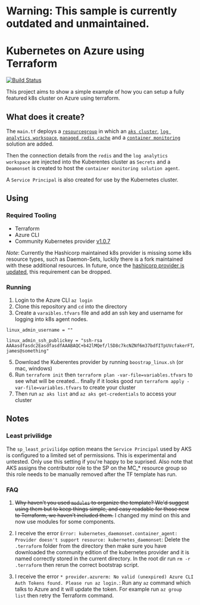 # Warning: This sample is currently outdated and unmaintained. 

# Kubernetes on Azure using Terraform

[![Build Status](https://travis-ci.org/lawrencegripper/azure-aks-terraform.svg?branch=master)](https://travis-ci.org/lawrencegripper/azure-aks-terraform)

This project aims to show a simple example of how you can setup a fully featured k8s cluster on Azure using terraform. 

## What does it create? 

The `main.tf` deploys a [`resourcegroup`](https://docs.microsoft.com/en-us/azure/azure-resource-manager/resource-group-overview) in which an [`aks cluster`](https://docs.microsoft.com/en-us/azure/aks/), [`log analytics workspace`](https://docs.microsoft.com/en-us/azure/log-analytics/), [`managed redis cache`](https://docs.microsoft.com/en-us/azure/redis-cache/) and a [`container monitoring`](https://docs.microsoft.com/en-us/azure/log-analytics/log-analytics-containers) solution are added.

Then the connection details from the `redis` and the `log analytics workspace` are injected into the Kuberentes cluster as `Secrets` and a `Deamonset` is created to host the `container monitoring solution agent`. 

A `Service Principal` is also created for use by the Kubernetes cluster.

## Using 

### Required Tooling

- Terraform
- Azure CLI
- Community Kubernetes provider [v1.0.7](https://github.com/sl1pm4t/terraform-provider-kubernetes/releases/tag/v1.0.7-custom)

*Note*: Currently the Hashicorp maintained k8s provider is missing some k8s resource types, such as Daemon-Sets, luckily there is a fork maintained with these additional resources. In future, once the [hashicorp provider is updated](https://github.com/terraform-providers/terraform-provider-kubernetes/pull/101), this requirement can be dropped. 

### Running

1. Login to the Azure CLI `az login`
2. Clone this repository and `cd` into the directory
3. Create a `varaibles.tfvars` file and add an ssh key and username for logging into k8s agent nodes.

```hcl
linux_admin_username = ""

linux_admin_ssh_publickey = "ssh-rsa AAAasdfasdc2EasdfasdfAAABAQC+b42lMQef/l5D8c7kcNZNf6m37bdfITpUVcfakerFT/UAWAjym5rxda0PwdkasdfasdfasdfasdfVspDGCYWvHpa3M9UMM6cgdlq+R4ISif4W04yeOmjkRR5j9pcasdfasdfasdfW6PJcgw7IyWIWSONYCSNK6Tk5Yki3N+nAvIxU34+YxPTOpRw42w1AcuorsomethinglikethisnO15SGqFhNagUP/wV/18fvwENt3hsukiBmZ21aP8YqoFWuBg3 james@something"

```
5. Download the Kuberentes provider by running `boostrap_linux.sh` (or mac, windows)
4. Run `terraform init` then `terraform plan -var-file=variables.tfvars` to see what will be created... finally if it looks good run `terraform apply -var-file=variables.tfvars` to create your cluster
5. Then run `az aks list` and `az aks get-credentials` to access your cluster

## Notes

### Least privilidge

The `sp_least_privilidge` option means the `Service Principal` used by AKS is configured to a limited set of permissions. This is experimental and untested. Only use this setting if you're happy to be suprised. Also note that AKS assigns the contributor role to the SP on the MC_* resource group so this role needs to be manually removed after the TF template has run. 

### FAQ

1. ~~Why haven't you used `modules` to organize the template? We'd suggest using them but to keep things simple, and easy readable for those new to Terraform, we haven't included them.~~ I changed my mind on this and now use modules for some components. 

2. I receive the error `Error: kubernetes_daemonset.container_agent: Provider doesn't support resource: kubernetes_daemonset`: Delete the `.terraform` folder from the directory then make sure you have downloaded the community edition of the kubernetes provider and it is named correctly stored in the current directory. In the root dir run `rm -r .terraform` then rerun the correct bootstrap script. 
 
3. I receive the error `* provider.azurerm: No valid (unexpired) Azure CLI Auth Tokens found. Please run az login.`: Run any `az` command which talks to Azure and it will update the token. For example run `az group list` then retry the Terraform command. 

